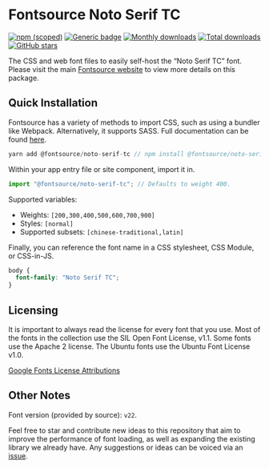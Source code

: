 # Fontsource Noto Serif TC

[![npm (scoped)](https://img.shields.io/npm/v/@fontsource/noto-serif-tc?color=brightgreen)](https://www.npmjs.com/package/@fontsource/noto-serif-tc) [![Generic badge](https://img.shields.io/badge/fontsource-passing-brightgreen)](https://github.com/fontsource/fontsource) [![Monthly downloads](https://badgen.net/npm/dm/@fontsource/noto-serif-tc)](https://github.com/fontsource/fontsource) [![Total downloads](https://badgen.net/npm/dt/@fontsource/noto-serif-tc)](https://github.com/fontsource/fontsource) [![GitHub stars](https://img.shields.io/github/stars/fontsource/fontsource.svg?style=social&label=Star)](https://github.com/fontsource/fontsource/stargazers)

The CSS and web font files to easily self-host the “Noto Serif TC” font. Please visit the main [Fontsource website](https://fontsource.org/fonts/noto-serif-tc) to view more details on this package.

## Quick Installation

Fontsource has a variety of methods to import CSS, such as using a bundler like Webpack. Alternatively, it supports SASS. Full documentation can be found [here](https://fontsource.org/docs/introduction).

```javascript
yarn add @fontsource/noto-serif-tc // npm install @fontsource/noto-serif-tc
```

Within your app entry file or site component, import it in.

```javascript
import "@fontsource/noto-serif-tc"; // Defaults to weight 400.
```

Supported variables:

- Weights: `[200,300,400,500,600,700,900]`
- Styles: `[normal]`
- Supported subsets: `[chinese-traditional,latin]`

Finally, you can reference the font name in a CSS stylesheet, CSS Module, or CSS-in-JS.

```css
body {
  font-family: "Noto Serif TC";
}
```

## Licensing

It is important to always read the license for every font that you use.
Most of the fonts in the collection use the SIL Open Font License, v1.1. Some fonts use the Apache 2 license. The Ubuntu fonts use the Ubuntu Font License v1.0.

[Google Fonts License Attributions](https://fonts.google.com/attribution)

## Other Notes

Font version (provided by source): `v22`.

Feel free to star and contribute new ideas to this repository that aim to improve the performance of font loading, as well as expanding the existing library we already have. Any suggestions or ideas can be voiced via an [issue](https://github.com/fontsource/fontsource/issues).
